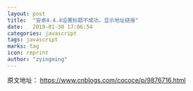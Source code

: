 ```yaml
---
layout: post
title:  "安卓4.4.4设置标题不成功，显示地址链接"
date:   2019-01-30 17:06:54
categories: javascript
tags: javascript
marks: tag
icon: reprint
author: "zyingming"
---
```

原文地址：
https://www.cnblogs.com/cococe/p/9876716.html